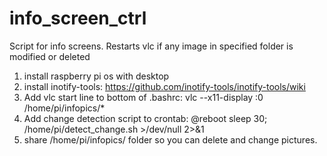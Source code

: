 # info_screen_ctrl
Script for info screens. Restarts vlc if any image in specified folder is modified or deleted

1. install raspberry pi os with desktop
2. install inotify-tools: https://github.com/inotify-tools/inotify-tools/wiki
3. Add vlc start line to bottom of .bashrc: vlc --x11-display :0 /home/pi/infopics/*
4. Add change detection script to crontab: @reboot sleep 30; /home/pi/detect_change.sh >/dev/null 2>&1
5. share /home/pi/infopics/ folder so you can delete and change pictures.
